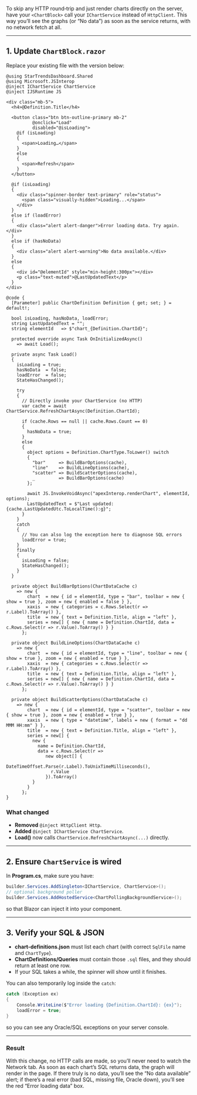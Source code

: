 To skip any HTTP round‐trip and just render charts directly on the server, have your `<ChartBlock>` call your `IChartService` instead of `HttpClient`. This way you’ll see the graphs (or “No data”) as soon as the service returns, with no network fetch at all.

---

## 1. Update `ChartBlock.razor`

Replace your existing file with the version below:

```razor
@using StarTrendsDashboard.Shared
@using Microsoft.JSInterop
@inject IChartService ChartService
@inject IJSRuntime JS

<div class="mb-5">
  <h4>@Definition.Title</h4>

  <button class="btn btn-outline-primary mb-2"
          @onclick="Load"
          disabled="@isLoading">
    @if (isLoading)
    {
      <span>Loading…</span>
    }
    else
    {
      <span>Refresh</span>
    }
  </button>

  @if (isLoading)
  {
    <div class="spinner-border text-primary" role="status">
      <span class="visually-hidden">Loading...</span>
    </div>
  }
  else if (loadError)
  {
    <div class="alert alert-danger">Error loading data. Try again.</div>
  }
  else if (hasNoData)
  {
    <div class="alert alert-warning">No data available.</div>
  }
  else
  {
    <div id="@elementId" style="min-height:300px"></div>
    <p class="text-muted">@LastUpdatedText</p>
  }
</div>

@code {
  [Parameter] public ChartDefinition Definition { get; set; } = default!;

  bool isLoading, hasNoData, loadError;
  string LastUpdatedText = "";
  string elementId   => $"chart_{Definition.ChartId}";

  protected override async Task OnInitializedAsync()
    => await Load();

  private async Task Load()
  {
    isLoading = true;
    hasNoData  = false;
    loadError  = false;
    StateHasChanged();

    try
    {
      // Directly invoke your ChartService (no HTTP)
      var cache = await ChartService.RefreshChartAsync(Definition.ChartId);

      if (cache.Rows == null || cache.Rows.Count == 0)
      {
        hasNoData = true;
      }
      else
      {
        object options = Definition.ChartType.ToLower() switch
        {
          "bar"     => BuildBarOptions(cache),
          "line"    => BuildLineOptions(cache),
          "scatter" => BuildScatterOptions(cache),
          _         => BuildBarOptions(cache)
        };

        await JS.InvokeVoidAsync("apexInterop.renderChart", elementId, options);
        LastUpdatedText = $"Last updated: {cache.LastUpdatedUtc.ToLocalTime():g}";
      }
    }
    catch
    {
      // You can also log the exception here to diagnose SQL errors
      loadError = true;
    }
    finally
    {
      isLoading = false;
      StateHasChanged();
    }
  }

  private object BuildBarOptions(ChartDataCache c)
    => new {
        chart  = new { id = elementId, type = "bar", toolbar = new { show = true }, zoom = new { enabled = false } },
        xaxis  = new { categories = c.Rows.Select(r => r.Label).ToArray() },
        title  = new { text = Definition.Title, align = "left" },
        series = new[] { new { name = Definition.ChartId, data = c.Rows.Select(r => r.Value).ToArray() } }
      };

  private object BuildLineOptions(ChartDataCache c)
    => new {
        chart  = new { id = elementId, type = "line", toolbar = new { show = true }, zoom = new { enabled = true } },
        xaxis  = new { categories = c.Rows.Select(r => r.Label).ToArray() },
        title  = new { text = Definition.Title, align = "left" },
        series = new[] { new { name = Definition.ChartId, data = c.Rows.Select(r => r.Value).ToArray() } }
      };

  private object BuildScatterOptions(ChartDataCache c)
    => new {
        chart  = new { id = elementId, type = "scatter", toolbar = new { show = true }, zoom = new { enabled = true } },
        xaxis  = new { type = "datetime", labels = new { format = "dd MMM HH:mm" } },
        title  = new { text = Definition.Title, align = "left" },
        series = new[] {
          new {
            name = Definition.ChartId,
            data = c.Rows.Select(r =>
               new object[] {
                 DateTimeOffset.Parse(r.Label).ToUnixTimeMilliseconds(),
                 r.Value
               }).ToArray()
          }
        }
      };
}
```

### What changed

* **Removed** `@inject HttpClient Http`.
* **Added** `@inject IChartService ChartService`.
* **Load()** now calls `ChartService.RefreshChartAsync(...)` directly.

---

## 2. Ensure `ChartService` is wired

In **Program.cs**, make sure you have:

```csharp
builder.Services.AddSingleton<IChartService, ChartService>();
// optional background poller
builder.Services.AddHostedService<ChartPollingBackgroundService>();
```

so that Blazor can inject it into your component.

---

## 3. Verify your SQL & JSON

* **chart-definitions.json** must list each chart (with correct `SqlFile` name and `ChartType`).
* **ChartDefinitions/Queries** must contain those `.sql` files, and they should return at least one row.
* If your SQL takes a while, the spinner will show until it finishes.

You can also temporarily log inside the `catch`:

```csharp
catch (Exception ex)
{
    Console.WriteLine($"Error loading {Definition.ChartId}: {ex}");
    loadError = true;
}
```

so you can see any Oracle/SQL exceptions on your server console.

---

### Result

With this change, no HTTP calls are made, so you’ll never need to watch the Network tab. As soon as each chart’s SQL returns data, the graph will render in the page. If there truly is no data, you’ll see the “No data available” alert; if there’s a real error (bad SQL, missing file, Oracle down), you’ll see the red “Error loading data” box.
